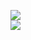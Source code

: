 [![](https://img.shields.io/badge/Made%20With-Github%20Spray-lightgrey.svg?style=for-the-badge&logo=github)](https://github.com/Annihil/github-spray#12142)  
[![](https://i.imgur.com/2DrTn0Z.gif)](https://github.com/Annihil/github-spray)